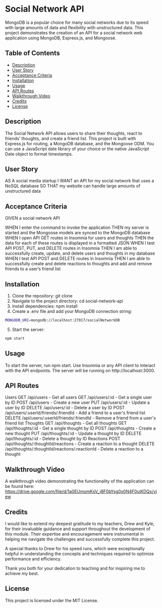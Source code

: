 # Social Network API

MongoDB is a popular choice for many social networks due to its speed with large amounts of data and flexibility with unstructured data. This project demonstrates the creation of an API for a social network web application using MongoDB, Express.js, and Mongoose.

## Table of Contents
- [Description](#decription)
- [User Story](#user-story)
- [Acceptance Criteria](#acceptance-criteria)
- [Installation](#installation)
- [Usage](#usage)
- [API Routes](#api-routes)
- [Walkthrough Video](#walkthrough-video)
- [Credits](#credits)
- [License](#license)

## Description

The Social Network API allows users to share their thoughts, react to friends’ thoughts, and create a friend list. This project is built with Express.js for routing, a MongoDB database, and the Mongoose ODM. You can use a JavaScript date library of your choice or the native JavaScript Date object to format timestamps.

## User Story
AS A social media startup
I WANT an API for my social network that uses a NoSQL database
SO THAT my website can handle large amounts of unstructured data

## Acceptance Criteria
GIVEN a social network API

WHEN I enter the command to invoke the application
THEN my server is started and the Mongoose models are synced to the MongoDB database
WHEN I open API GET routes in Insomnia for users and thoughts
THEN the data for each of these routes is displayed in a formatted JSON
WHEN I test API POST, PUT, and DELETE routes in Insomnia
THEN I am able to successfully create, update, and delete users and thoughts in my database
WHEN I test API POST and DELETE routes in Insomnia
THEN I am able to successfully create and delete reactions to thoughts and add and remove friends to a user’s friend list

## Installation
1. Clone the repository: git clone <repository-url>
2. Navigate to the project directory: cd social-network-api
3. Install dependencies: npm install
4. Create a .env file and add your MongoDB connection string:
```sh
MONGODB_URI=mongodb://localhost:27017/socialNetworkDB
```
5. Start the server: 
```sh
npm start
```

## Usage
To start the server, run npm start.
Use Insomnia or any API client to interact with the API endpoints.
The server will be running on http://localhost:3000.

## API Routes
Users
GET /api/users - Get all users
GET /api/users/:id - Get a single user by ID
POST /api/users - Create a new user
PUT /api/users/:id - Update a user by ID
DELETE /api/users/:id - Delete a user by ID
POST /api/users/:userId/friends/:friendId - Add a friend to a user's friend list
DELETE /api/users/:userId/friends/:friendId - Remove a friend from a user's friend list
Thoughts
GET /api/thoughts - Get all thoughts
GET /api/thoughts/:id - Get a single thought by ID
POST /api/thoughts - Create a new thought
PUT /api/thoughts/:id - Update a thought by ID
DELETE /api/thoughts/:id - Delete a thought by ID
Reactions
POST /api/thoughts/:thoughtId/reactions - Create a reaction to a thought
DELETE /api/thoughts/:thoughtId/reactions/:reactionId - Delete a reaction to a thought

## Walkthrough Video
A walkthrough video demonstrating the functionality of the application can be found here:
https://drive.google.com/file/d/1a0EUmomKsV_j8F0bYsg0x0N4F0uiKDQx/view

## Credits

I would like to extend my deepest gratitude to my teachers, Drew and Kyle, for their invaluable guidance and support throughout the development of this module. Their expertise and encouragement were instrumental in helping me navigate the challenges and successfully complete this project.

A special thanks to Drew for his speed runs, which were exceptionally helpful in understanding the concepts and techniques required to optimize performance and efficiency.

Thank you both for your dedication to teaching and for inspiring me to achieve my best.


## License
This project is licensed under the MIT License.

